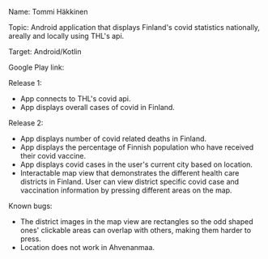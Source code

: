 Name: Tommi Häkkinen

Topic: Android application that displays Finland's covid statistics nationally, areally and locally using THL's api.

Target: Android/Kotlin

Google Play link:

Release 1:
- App connects to THL's covid api.
- App displays overall cases of covid in Finland.

Release 2:
- App displays number of covid related deaths in Finland.
- App displays the percentage of Finnish population who have received their covid vaccine.
- App displays covid cases in the user's current city based on location.
- Interactable map view that demonstrates the different health care districts in Finland.
  User can view district specific covid case and vaccination information by pressing different areas on the map.

Known bugs:
- The district images in the map view are rectangles so the odd shaped ones' clickable areas can overlap with others, making them harder to press.
- Location does not work in Ahvenanmaa.